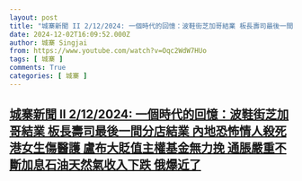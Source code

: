 ```yaml
---
layout: post
title: "城寨新聞 II 2/12/2024: 一個時代的回憶：波鞋街芝加哥結業 板長壽司最後一間分店結業 內地恐怖情人殺死港女生傷醫護 盧布大貶值主權基金無力挽 通脹嚴重不斷加息石油天然氣收入下跌 俄爆近了"
date: 2024-12-02T16:09:52.000Z
author: 城寨 Singjai
from: https://www.youtube.com/watch?v=Oqc2WdW7HUo
tags: [ 城寨 ]
comments: True
categories: [ 城寨 ]
---
```

<!--1733155792000-->
[城寨新聞 II 2/12/2024: 一個時代的回憶：波鞋街芝加哥結業 板長壽司最後一間分店結業 內地恐怖情人殺死港女生傷醫護 盧布大貶值主權基金無力挽 通脹嚴重不斷加息石油天然氣收入下跌 俄爆近了](https://www.youtube.com/watch?v=Oqc2WdW7HUo)
------

<div>

</div>
